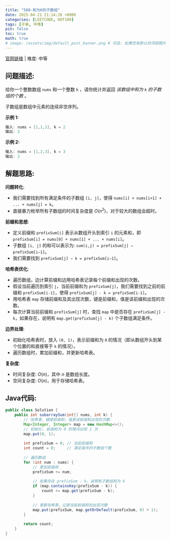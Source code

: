 ```yaml
---
title: "560-和为K的子数组"
date: 2025-04-21 21:14:26 +0800
categories: [LEETCODE, HOT100]
tags: [子串, 中等]
pin: false
toc: true
math: true
# image: /assets/img/default_post_banner.png # 可选: 如果您有默认的顶部图片，取消注释并修改路径
---
```


[官网链接](https://leetcode.cn/problems/subarray-sum-equals-k/) \| 难度: 中等

## 问题描述: 

给你一个整数数组 `nums` 和一个整数 `k` ，请你统计并返回 *该数组中和为 `k` 的子数组的个数* 。

子数组是数组中元素的连续非空序列。

 

**示例 1:**

```java
输入: nums = [1,1,1], k = 2
输出: 2
```

**示例 2:**

```java
输入: nums = [1,2,3], k = 3
输出: 2
```

## 解题思路: 

**问题转化**: 

- 我们需要找到所有满足条件的子数组 `[i, j]`，使得 `nums[i] + nums[i+1] + ... + nums[j] = k`。
- 直接暴力枚举所有子数组的时间复杂度是 $O(n^2)$，对于较大的数组会超时。

**前缀和思想**: 

- 定义前缀和 `prefixSum[i]` 表示从数组开头到索引 `i` 的元素和，即 `prefixSum[i] = nums[0] + nums[1] + ... + nums[i]`。
- 子数组 `[i, j]` 的和可以表示为:  `sum(i,j) = prefixSum[j] − prefixSum[i−1]`。
- 我们需要找到 `prefixSum[j] − k = prefixSum[i−1]`。

**哈希表优化**: 

- 遍历数组，边计算前缀和边用哈希表记录每个前缀和出现的次数。
- 假设当前遍历到索引 `j`，当前前缀和为 `prefixSum[j]`，我们需要找到之前的前缀和 `prefixSum[i-1]`，使得 `prefixSum[j] - k = prefixSum[i-1]`。
- 用哈希表 `map` 存储前缀和及其出现次数，键是前缀和，值是该前缀和出现的次数。
- 每次计算当前前缀和 `prefixSum[j]` 时，查找 `map` 中是否存在 `prefixSum[j] - k`，如果存在，说明有 `map.get(prefixSum[j] - k)` 个子数组满足条件。

**边界处理**: 

- 初始化哈希表时，放入 `(0, 1)`，表示前缀和为 `0` 的情况（即从数组开头到某个位置的和直接等于 `k` 的情况）。
- 遍历数组时，累加前缀和，并更新哈希表。

**复杂度**: 

- 时间复杂度: $O(n)$，其中 $n$ 是数组长度。
- 空间复杂度: $O(n)$，用于存储哈希表。

## Java代码: 

```java
public class Solution {
    public int subarraySum(int[] nums, int k) {
        // 哈希表，键是前缀和，值是该前缀和出现的次数
        Map<Integer, Integer> map = new HashMap<>();
        // 初始化: 前缀和为 0 的情况出现 1 次
        map.put(0, 1);
        
        int prefixSum = 0; // 当前前缀和
        int count = 0;     // 满足条件的子数组个数
        
        // 遍历数组
        for (int num : nums) {
            // 累加前缀和
            prefixSum += num;
            
            // 如果存在 prefixSum - k，说明有子数组和为 k
            if (map.containsKey(prefixSum - k)) {
                count += map.get(prefixSum - k);
            }
            
            // 更新哈希表，记录当前前缀和的出现次数
            map.put(prefixSum, map.getOrDefault(prefixSum, 0) + 1);
        }
        
        return count;
    }
}
```

